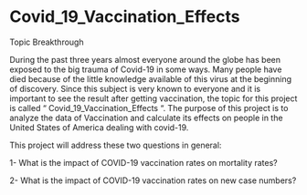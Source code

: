 # Covid_19_Vaccination_Effects

Topic Breakthrough

During the past three years almost everyone around the globe has been exposed to the big trauma of Covid-19 in some ways. Many people have died because of the little knowledge available of this virus at the beginning of discovery. Since this subject is very known to everyone and it is important to see the result after getting vaccination, the topic for this project is called “ Covid_19_Vaccination_Effects “. The purpose of this project is to analyze the data of Vaccination and calculate its effects on people in the United States of America dealing with covid-19.

This project will address these two questions in general:

1- What is the impact of COVID-19 vaccination rates on mortality rates? 

2- What is the impact of COVID-19 vaccination rates on new case numbers?
